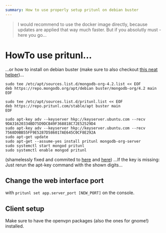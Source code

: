 ```yaml
---
summary: How to use properly setup pritunl on debian buster
---
```


> I would recommend to use the docker image directly, because updates are applied that way much faster. But if you absolutly must - here you go...

# HowTo use pritunl... #
...or how to install on debian buster (make sure to also checkout [this neat helper](https://gitlab.simonmicro.de/simonmicro/pritunl-fake-api))...

```
sudo tee /etc/apt/sources.list.d/mongodb-org-4.2.list << EOF
deb https://repo.mongodb.org/apt/debian buster/mongodb-org/4.2 main
EOF

sudo tee /etc/apt/sources.list.d/pritunl.list << EOF
deb https://repo.pritunl.com/stable/apt buster main
EOF

sudo apt-key adv --keyserver hkp://keyserver.ubuntu.com --recv 9DA31620334BD75D9DCB49F368818C72E52529D4
sudo apt-key adv --keyserver hkp://keyserver.ubuntu.com --recv 7568D9BB55FF9E5287D586017AE645C0CF8E292A
sudo apt-get update
sudo apt-get --assume-yes install pritunl mongodb-org-server
sudo systemctl start mongod pritunl
sudo systemctl enable mongod pritunl
```
(shamelessly fixed and commited to [here](https://docs.pritunl.com/docs/installation) and [here](https://github.com/pritunl/pritunl))
...If the key is missing: Just rerun the apt-key command with the shown digits...

## Change the web interface port ##
with `pritunl set app.server_port [NEW_PORT]` on the console.

## Client setup ##
Make sure to have the openvpn packages (also the ones for gnome!) installed.
